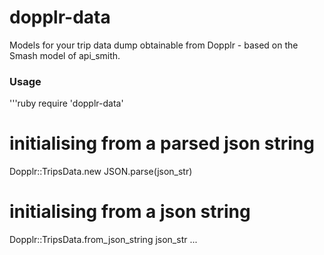 # dopplr-data

Models for your trip data dump obtainable from Dopplr - based on the Smash model of api_smith.

### Usage

'''ruby
require 'dopplr-data'

# initialising from a parsed json string
Dopplr::TripsData.new JSON.parse(json_str)

# initialising from a json string
Dopplr::TripsData.from_json_string json_str
...
